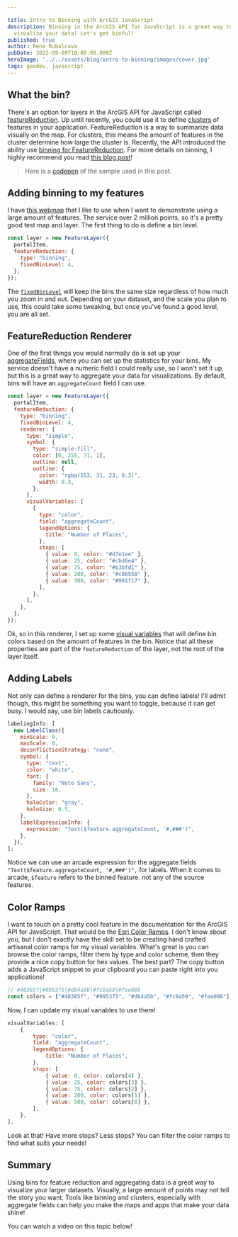 ```yaml
---

title: Intro to Binning with ArcGIS JavaScript
description: Binning in the ArcGIS API for JavaScript is a great way to
  visualize your data! Let's get binful!
published: true
author: Rene Rubalcava
pubDate: 2022-09-09T10:00:00.000Z
heroImage: '../../assets/blog/intro-to-binning/images/cover.jpg'
tags: geodev, javascript
---
```


## What the bin?

There's an option for layers in the ArcGIS API for JavaScript called
[featureReduction](https://developers.arcgis.com/javascript/latest/api-reference/esri-layers-FeatureLayer.html#featureReduction).
Up until recently, you could use it to define
[clusters](https://developers.arcgis.com/javascript/latest/api-reference/esri-layers-support-FeatureReductionCluster.html)
of features in your application. FeatureReduction is a way to summarize data
visually on the map. For clusters, this means the amount of features in the
cluster determine how large the cluster is. Recently, the API introduced the
ability use
[binning for FeatureReduction](https://developers.arcgis.com/javascript/latest/api-reference/esri-layers-support-FeatureReductionBinning.html).
For more details on binning, I highly recommend you read
[this blog post](https://www.esri.com/arcgis-blog/products/js-api-arcgis/mapping/binning-now-available-in-the-arcgis-api-for-javascript/)!

> Here is a [codepen](https://codepen.io/odoe/pen/dymxOjN?editors=0010) of the
> sample used in this post.

## Adding binning to my features

I have
[this webmap](https://jsapi.maps.arcgis.com/home/item.html?id=6853cf2b3f4346378f6b884af457b8e5)
that I like to use when I want to demonstrate using a large amount of features.
The service over 2 million points, so it's a pretty good test map and layer. The
first thing to do is define a bin level.

```js
const layer = new FeatureLayer({
  portalItem,
  featureReduction: {
    type: "binning",
    fixedBinLevel: 4,
  },
});
```

The
[`fixedBinLevel`](https://developers.arcgis.com/javascript/latest/api-reference/esri-layers-support-FeatureReductionBinning.html#fixedBinLevel)
will keep the bins the same size regardless of how much you zoom in and out.
Depending on your dataset, and the scale you plan to use, this could take some
tweaking, but once you've found a good level, you are all set.

## FeatureReduction Renderer

One of the first things you would normally do is set up your
[aggregateFields](https://developers.arcgis.com/javascript/latest/api-reference/esri-layers-support-FeatureReductionBinning.html#fields),
where you can set up the statistics for your bins. My service doesn't have a
numeric field I could really use, so I won't set it up, but this is a great way
to aggregate your data for visualizations. By default, bins will have an
`aggregateCount` field I can use.

```js
const layer = new FeatureLayer({
  portalItem,
  featureReduction: {
    type: "binning",
    fixedBinLevel: 4,
    renderer: {
      type: "simple",
      symbol: {
        type: "simple-fill",
        color: [0, 255, 71, 1],
        outline: null,
        outline: {
          color: "rgba(153, 31, 23, 0.3)",
          width: 0.3,
        },
      },
      visualVariables: [
        {
          type: "color",
          field: "aggregateCount",
          legendOptions: {
            title: "Number of Places",
          },
          stops: [
            { value: 0, color: "#d7e1ee" },
            { value: 25, color: "#cbd6e4" },
            { value: 75, color: "#b3bfd1" },
            { value: 200, color: "#c86558" },
            { value: 300, color: "#991f17" },
          ],
        },
      ],
    },
  },
});
```

Ok, so in this renderer, I set up some
[visual variables](https://developers.arcgis.com/javascript/latest/visualization/data-driven-styles/visual-variables/)
that will define bin colors based on the amount of features in the bin. Notice
that all these properties are part of the `featureReduction` of the layer, not
the root of the layer itself.

## Adding Labels

Not only can define a renderer for the bins, you can define labels! I'll admit
though, this might be something you want to toggle, because it can get busy. I
would say, use bin labels cautiously.

```js
labelingInfo: [
  new LabelClass({
    minScale: 0,
    maxScale: 0,
    deconflictionStrategy: "none",
    symbol: {
      type: "text",
      color: "white",
      font: {
        family: "Noto Sans",
        size: 10,
      },
      haloColor: "gray",
      haloSize: 0.5,
    },
    labelExpressionInfo: {
      expression: "Text($feature.aggregateCount, '#,###')",
    },
  }),
];
```

Notice we can use an arcade expression for the aggregate fields
`"Text($feature.aggregateCount, '#,###')",` for labels. When it comes to arcade,
`$feature` refers to the binned feature. not any of the source features.

## Color Ramps

I want to touch on a pretty cool feature in the documentation for the ArcGIS API
for JavaScript. That would be the
[Esri Color Ramps](https://developers.arcgis.com/javascript/latest/visualization/symbols-color-ramps/esri-color-ramps/).
I don't know about you, but I don't exactly have the skill set to be creating
hand crafted artisanal color ramps for my visual variables. What's great is you
can browse the color ramps, filter them by type and color scheme, then they
provide a nice copy button for hex values. The best part? The copy button adds a
JavaScript snippet to your clipboard you can paste right into you applications!

```js
// #48385f|#995375|#db4a5b|#fc9a59|#fee086
const colors = ["#48385f", "#995375", "#db4a5b", "#fc9a59", "#fee086"];
```

Now, I can update my visual variables to use them!

```js
visualVariables: [
    {
        type: "color",
        field: "aggregateCount",
        legendOptions: {
            title: "Number of Places",
        },
        stops: [
            { value: 0, color: colors[4] },
            { value: 25, color: colors[3] },
            { value: 75, color: colors[2] },
            { value: 200, color: colors[1] },
            { value: 500, color: colors[0] },
        ],
    },
],
```

Look at that! Have more stops? Less stops? You can filter the color ramps to
find what suits your needs!

## Summary

Using bins for feature reduction and aggregating data is a great way to
visualize your larger datasets. Visually, a large amount of points may not tell
the story you want. Tools like binning and clusters, especially with aggregate
fields can help you make the maps and apps that make your data shine!

You can watch a video on this topic below!

<lite-youtube videoid="A0iKUlENQP0"></lite-youtube>
